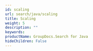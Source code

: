 ```yaml
---
id: scaling
url: search/java/scaling
title: Scaling
weight: 5
description: ""
keywords: 
productName: GroupDocs.Search for Java
hideChildren: False
---
```

